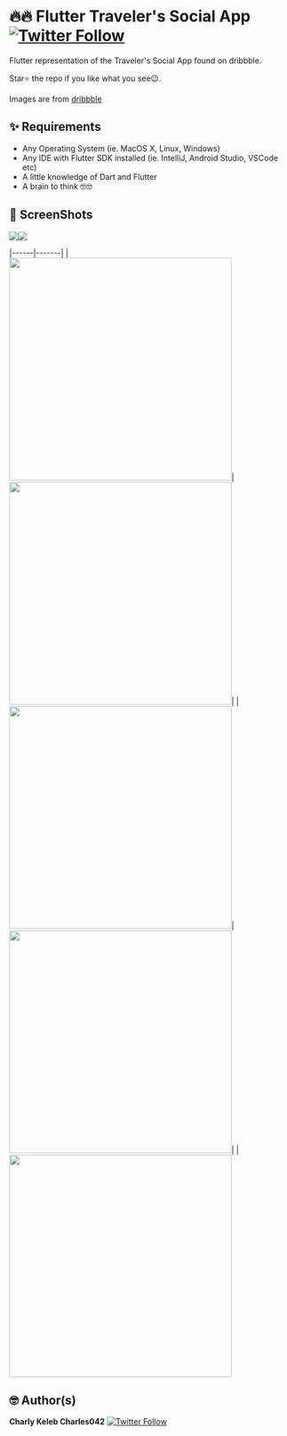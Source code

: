 # 🔥🔥 Flutter Traveler's Social App  [![Twitter Follow](https://img.shields.io/twitter/follow/Charlykeleb.svg?style=social)](https://twitter.com/iamjideguru)
Flutter representation of the Traveler's Social App  found on dribbble.

Star⭐ the repo if you like what you see😉.


Images are from [dribbble](https://dribbble.com/akashdivya/Travellore)


## ✨ Requirements
* Any Operating System (ie. MacOS X, Linux, Windows)
* Any IDE with Flutter SDK installed (ie. IntelliJ, Android Studio, VSCode etc)
* A little knowledge of Dart and Flutter
* A brain to think 🤓🤓


## 📸 ScreenShots

<img src="ss/00.png"/><img src="ss/1.png"/>


|------|-------|
|<img src="ss/01.jpg" width="400">|<img src="ss/02.jpg" width="400">|
|<img src="ss/03.jpg" width="400">|<img src="ss/04.jpg" width="400">|
|<img src="ss/05.jpg" width="400">



## 🤓 Author(s)
**Charly Keleb Charles042** [![Twitter Follow](https://img.shields.io/twitter/follow/iamjideguru.svg?style=social)](https://twitter.com/Charlykeleb)



